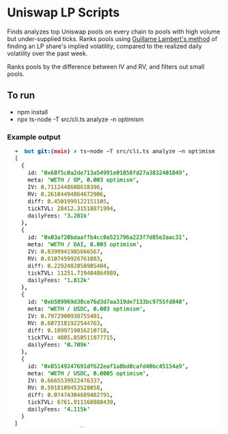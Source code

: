 # Uniswap LP Scripts

Finds analyzes top Uniswap pools on every chain to pools with high volume but under-supplied ticks. Ranks pools using [Guillame Lambert's method](https://lambert-guillaume.medium.com/on-chain-volatility-and-uniswap-v3-d031b98143d1) of finding an LP share's implied volatility, compared to the realized daily volatility over the past week.

Ranks pools by the difference between IV and RV, and filters out small pools.

## To run

- npm install
- npx ts-node -T src/cli.ts analyze -n optimism

### Example output

![example output](ex.png)
